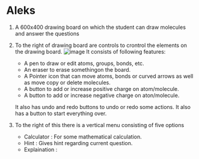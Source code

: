 ﻿# Aleks

1) A 600x400 drawing board on which the student can draw molecules and answer the questions
2) To the right of drawing board are controls to crontrol the elements on the drawing board. 
![image](https://user-images.githubusercontent.com/65356678/220559570-974a6983-077f-41cb-82cb-766c9035884f.png)
    It consists of following features:
    - A pen to draw or edit atoms, groups, bonds, etc.
    - An eraser to erase somethingon the board.
    - A Pointer icon that can move atoms, bonds or curved arrows as well as move copy or delete molecules.
    - A button to add or increase positive charge on atom/molecule.
    - A button to add or increase negative charge on aton/molecule.

    It also has undo and redo buttons to undo or redo some actions.
    It also has a button to start everything over.

3) To the right of this there is a vertical menu consisting of five options
    - Calculator : For some mathematical calculation.
    - Hint : Gives hint regarding current question.
    - Explaination :  

